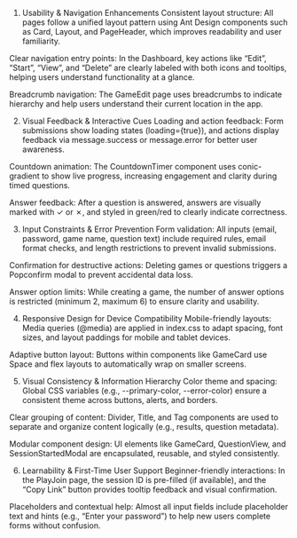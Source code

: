 1. Usability & Navigation Enhancements
Consistent layout structure: All pages follow a unified layout pattern using Ant Design components such as Card, Layout, and PageHeader, which improves readability and user familiarity.

Clear navigation entry points: In the Dashboard, key actions like “Edit”, “Start”, “View”, and “Delete” are clearly labeled with both icons and tooltips, helping users understand functionality at a glance.

Breadcrumb navigation: The GameEdit page uses breadcrumbs to indicate hierarchy and help users understand their current location in the app.

2. Visual Feedback & Interactive Cues
Loading and action feedback: Form submissions show loading states (loading={true}), and actions display feedback via message.success or message.error for better user awareness.

Countdown animation: The CountdownTimer component uses conic-gradient to show live progress, increasing engagement and clarity during timed questions.

Answer feedback: After a question is answered, answers are visually marked with ✓ or ✗, and styled in green/red to clearly indicate correctness.

3. Input Constraints & Error Prevention
Form validation: All inputs (email, password, game name, question text) include required rules, email format checks, and length restrictions to prevent invalid submissions.

Confirmation for destructive actions: Deleting games or questions triggers a Popconfirm modal to prevent accidental data loss.

Answer option limits: While creating a game, the number of answer options is restricted (minimum 2, maximum 6) to ensure clarity and usability.

4. Responsive Design for Device Compatibility
Mobile-friendly layouts: Media queries (@media) are applied in index.css to adapt spacing, font sizes, and layout paddings for mobile and tablet devices.

Adaptive button layout: Buttons within components like GameCard use Space and flex layouts to automatically wrap on smaller screens.

5. Visual Consistency & Information Hierarchy
Color theme and spacing: Global CSS variables (e.g., --primary-color, --error-color) ensure a consistent theme across buttons, alerts, and borders.

Clear grouping of content: Divider, Title, and Tag components are used to separate and organize content logically (e.g., results, question metadata).

Modular component design: UI elements like GameCard, QuestionView, and SessionStartedModal are encapsulated, reusable, and styled consistently.

6. Learnability & First-Time User Support
Beginner-friendly interactions: In the PlayJoin page, the session ID is pre-filled (if available), and the “Copy Link” button provides tooltip feedback and visual confirmation.

Placeholders and contextual help: Almost all input fields include placeholder text and hints (e.g., “Enter your password”) to help new users complete forms without confusion.